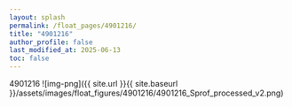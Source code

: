 ```yaml
---
layout: splash
permalink: /float_pages/4901216/
title: "4901216"
author_profile: false
last_modified_at: 2025-06-13
toc: false
---
```

 
4901216
![img-png]({{ site.url }}{{ site.baseurl }}/assets/images/float_figures/4901216/4901216_Sprof_processed_v2.png)